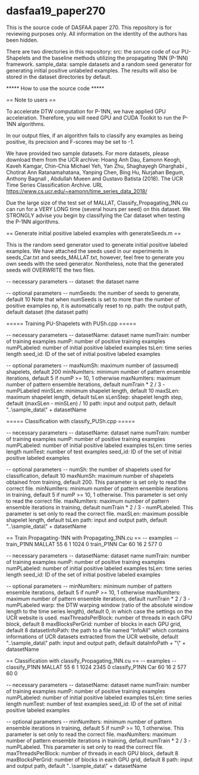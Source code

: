 # dasfaa19_paper270
This is the source code of DASFAA paper 270. This repository is for reviewing purposes only. All information on the identity of the authors has been hidden.

There are two directories in this repository:
src: the soruce code of our PU-Shapelets and the baseline methods utilizing the propagating 1NN (P-1NN) framework.
sample_data: sample datasets and a random seed generator for generating initial positive unlabeled examples. The results will also be stored in the dataset directories by default.

***** How to use the source code *****

== Note to users ==

To accelerate DTW computation for P-1NN, we have applied GPU acceleration. 
Therefore, you will need GPU and CUDA Toolkit to run the P-1NN algorithms.

In our output files, if an algorithm fails to classify any examples as being positive, 
its precision and F-scores may be set to -1.

We have provided two sample datasets. For more datasets, please download them from the UCR archive:
	Hoang Anh Dau, Eamonn Keogh, Kaveh Kamgar, Chin-Chia Michael Yeh, Yan Zhu, Shaghayegh Gharghabi , 
	Chotirat Ann Ratanamahatana, Yanping Chen, Bing Hu, Nurjahan Begum, Anthony Bagnall , 
	Abdullah Mueen and Gustavo Batista (2018). The UCR Time Series Classification Archive. 
	URL https://www.cs.ucr.edu/~eamonn/time_series_data_2018/

Due the large size of the test set of MALLAT, Classify_Propagating_1NN.cu can run for 
a VERY LONG time (several hours per seed) on this dataset. We STRONGLY advise you begin
by classifying the Car dataset when testing the P-1NN algorithms.

== Generate initial positive labeled examples with generateSeeds.m ==

This is the random seed generator used to generate initial positive labeled examples.
We have attached the seeds used in our experiments in seeds_Car.txt and seeds_MALLAT.txt,
however, feel free to generate you own seeds with the seed generator. 
Nontheless, note that the generated seeds will OVERWRITE the two files.

-- necessary parameters --
dataset: the dataset name

-- optional parameters --
numSeeds: the number of seeds to generate, default 10
	Note that when numSeeds is set to more than the number of positive examples np, it is automatically reset to np.
path: the output path, default dataset (the dataset path)

===== Training PU-Shapelets with PUSh.cpp =====

-- necessary parameters --
datasetName: dataset name
numTrain: number of training examples
numP: number of positive training examples
numPLabeled: number of initial positive labeled examples
tsLen: time series length
seed_id: ID of the set of initial positive labeled examples

-- optional parameters --
maxNumSh: maximum number of (assumed) shapelets, default 200
minNumIters: minimum number of pattern ensemble iterations, default 5 if numP >= 10, 1 otherwise
maxNumIters: maximum number of pattern ensemble iterations, default numTrain * 2 / 3 - numPLabeled
minSLen: minimum shapelet length, default 10
maxSLen: maximum shapelet length, default tsLen
sLenStep: shapelet length step, default (maxSLen - minSLen) / 10
path: input and output path, default "..\\sample_data\\" + datasetName

===== Classification with classify_PUSh.cpp =====

-- necessary parameters --
datasetName: dataset name
numTrain: number of training examples
numP: number of positive training examples
numPLabeled: number of initial positive labeled examples
tsLen: time series length
numTest: number of test examples
seed_id: ID of the set of initial positive labeled examples

-- optional parameters --
numSh: the number of shapelets used for classification, default 10
maxNumSh: maximum number of shapelets obtained from training, default 200. This parameter is set only to read the correct file.
minNumIters: minimum number of pattern ensemble iterations in training, default 5 if numP >= 10, 1 otherwise. This parameter is set only to read the correct file.
maxNumIters: maximum number of pattern ensemble iterations in training, default numTrain * 2 / 3 - numPLabeled. This parameter is set only to read the correct file.
maxSLen: maximum possible shapelet length, default tsLen
path: input and output path, default "..\\sample_data\\" + datasetName

== Train Propagating-1NN with Propagating_1NN.cu ==
-- examples --
train_P1NN MALLAT 55 6 1 1024 0
train_P1NN Car 60 16 2 577 0

-- necessary parameters --
datasetName: dataset name
numTrain: number of training examples
numP: number of positive training examples
numPLabeled: number of initial positive labeled examples
tsLen: time series length
seed_id: ID of the set of initial positive labeled examples

-- optional parameters --
minNumIters: minimum number of pattern ensemble iterations, default 5 if numP >= 10, 1 otherwise
maxNumIters: maximum number of pattern ensemble iterations, default numTrain * 2 / 3 - numPLabeled
warp: the DTW warping window (ratio of the absolute window length to the time series length), default 0, in which case the settings on the UCR website is used.
maxThreadsPerBlock: number of threads in each GPU block, default 8
maxBlocksPerGrid: number of blocks in each GPU grid, default 8
datasetInfoPath: the path to a file named "InfoAll" which contains informations of UCR datasets extracted from the UCR website, default "..\\sample_data\\"
path: input and output path, default dataInfoPath + "\\" + datasetName

== Classification with classify_Propagating_1NN.cu ==
-- examples --
classify_P1NN MALLAT 55 6 1 1024 2345 0
classify_P1NN Car 60 16 2 577 60 0

-- necessary parameters --
datasetName: dataset name
numTrain: number of training examples
numP: number of positive training examples
numPLabeled: number of initial positive labeled examples
tsLen: time series length
numTest: number of test examples
seed_id: ID of the set of initial positive labeled examples

-- optional parameters --
minNumIters: minimum number of pattern ensemble iterations in training, default 5 if numP >= 10, 1 otherwise. This parameter is set only to read the correct file.
maxNumIters: maximum number of pattern ensemble iterations in training, default numTrain * 2 / 3 - numPLabeled. This parameter is set only to read the correct file.
maxThreadsPerBlock: number of threads in each GPU block, default 8
maxBlocksPerGrid: number of blocks in each GPU grid, default 8
path: input and output path, default "..\\sample_data\\" + datasetName

